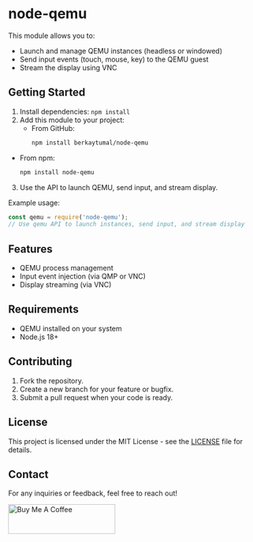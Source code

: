 # node-qemu

This module allows you to:
- Launch and manage QEMU instances (headless or windowed)
- Send input events (touch, mouse, key) to the QEMU guest
- Stream the display using VNC

## Getting Started

1. Install dependencies: `npm install`
2. Add this module to your project:
   - From GitHub:
     ```sh
     npm install berkaytumal/node-qemu
     ```
  - From npm:
    ```sh
    npm install node-qemu
    ```
3. Use the API to launch QEMU, send input, and stream display.

Example usage:
```js
const qemu = require('node-qemu');
// Use qemu API to launch instances, send input, and stream display
```

## Features
- QEMU process management
- Input event injection (via QMP or VNC)
- Display streaming (via VNC)

## Requirements
- QEMU installed on your system
- Node.js 18+

## Contributing

1. Fork the repository.
2. Create a new branch for your feature or bugfix.
3. Submit a pull request when your code is ready.

## License

This project is licensed under the MIT License - see the [LICENSE](LICENSE) file for details.

## Contact

For any inquiries or feedback, feel free to reach out!

<a href="https://www.buymeacoffee.com/berkaytumal" target="_blank"><img src="https://cdn.buymeacoffee.com/buttons/v2/default-yellow.png" alt="Buy Me A Coffee" style="height: 60px !important;width: 217px !important;" ></a>